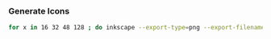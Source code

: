 ### Generate Icons

```bash
for x in 16 32 48 128 ; do inkscape --export-type=png --export-filename=src/assets/icon_${x}.png -w ${x} src/assets/icon.svg ; done
```
